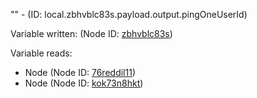 "" - (ID: local.zbhvblc83s.payload.output.pingOneUserId)

Variable written:
 (Node ID: [zbhvblc83s](../nodes/zbhvblc83s.md))

Variable reads:
* Node (Node ID: [76reddil11](../nodes/76reddil11.md))
* Node (Node ID: [kok73n8hkt](../nodes/kok73n8hkt.md))
